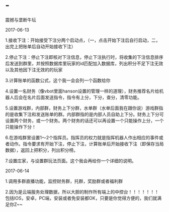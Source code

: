# -
震撼与垄断牛坛

2017-06-13

1.接收下注：开始接受下注分两个启动点，（一，点击开始下注后自行启动，二，出完上把账单后自动开始接收下注）

2.停止下注：停止下注即核对下注信息，停止下注执行时，将收集的下注信息排序后发送到群里，并按照数据库里玩家的id匹配加入数据库，列出积分不足下注无效以及其他因下注无效的的玩家

3.计算账单的函数公式，这个我一会会列一个函数给你


4.设置一名财务（像vbot里面hanson设置的管理一样的道理），财务推荐名片给机器人后会在名片后面发送指令，指令有上分，下分，查分，清零功能。

5.设置游戏群，内部群，财务上下分群，水单群（水单后面我在跟你说）游戏群指的是收集下注和发送账单的群。内部群指的是内部人员自助上下分。财务上下分可设置两个财务，或一个财务。两个财务的话还可以再设置一个只能操作上分，一个只能操作下分！

6.在游戏群里设置1～2个指挥员。指挥员的权力就是指挥机器人作出相应的事件或者动作。指令要求有开始下注，停止下注，计算账单后开始接收下注（即保存当局数据），返回上把积分，列出积分榜。

7.设置庄家，与设置群玩法页面。这个我会再给你一个详细的说明。


2017-06-14

1.调用多群直播功能，监控财务群，托群，奖励群或者福利群

2.因为是云端服务处理数据，所以大胆的制作所有端上的中控台！！！！！！！
包括IOS，安卓，PC端，安装或者免安装都OK，只要是你觉得方便的，我们就满足你Z~~
